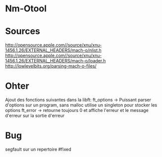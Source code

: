 # Nm-Otool

# Sources
http://opensource.apple.com//source/xnu/xnu-1456.1.26/EXTERNAL_HEADERS/mach-o/nlist.h
http://opensource.apple.com//source/xnu/xnu-1456.1.26/EXTERNAL_HEADERS/mach-o/loader.h
http://lowlevelbits.org/parsing-mach-o-files/

# Ohter
Ajout des fonctions suivantes dans la libft:
ft_options -> Puissant parser d'options sur un program, sans malloc utilise un singleton pour stocker les options
ft_error -> retourne toujours 0 et affiche l'erreur et le message d'erreur sur la sortie d'erreur

# Bug
segfault sur un repertoire #fixed
